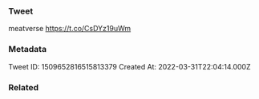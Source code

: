 ### Tweet
meatverse https://t.co/CsDYz19uWm

### Metadata
Tweet ID: 1509652816515813379
Created At: 2022-03-31T22:04:14.000Z

### Related


